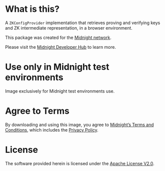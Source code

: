 # What is this?
A `ZKConfigProvider` implementation that retrieves proving and verifying keys and ZK intermediate
representation, in a browser environment.  

This package was created for the [Midnight network](https://midnight.network).

Please visit the [Midnight Developer Hub](https://midnight.network/developer-hub) to learn more.

# Use only in Midnight test environments
Image exclusively for Midnight test environments use.  

# Agree to Terms
By downloading and using this image, you agree to [Midnight’s Terms and Conditions](https://midnight.network/static/terms.pdf), which includes the [Privacy Policy](https://midnight.network/static/privacy-policy.pdf).

# License
The software provided herein is licensed under the [Apache License V2.0](http://www.apache.org/licenses/LICENSE-2.0).
